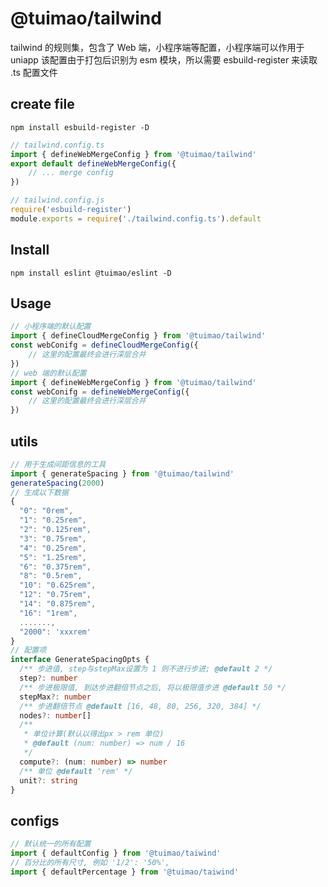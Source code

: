# @tuimao/tailwind

tailwind 的规则集，包含了 Web 端，小程序端等配置，小程序端可以作用于 uniapp
该配置由于打包后识别为 esm 模块，所以需要 esbuild-register 来读取 .ts 配置文件

## create file

`npm install esbuild-register -D`

~~~typescript
// tailwind.config.ts
import { defineWebMergeConfig } from '@tuimao/tailwind'
export default defineWebMergeConfig({
    // ... merge config
})
~~~

~~~js
// tailwind.config.js
require('esbuild-register')
module.exports = require('./tailwind.config.ts').default
~~~

## Install

`npm install eslint @tuimao/eslint -D`

## Usage

~~~js
// 小程序端的默认配置
import { defineCloudMergeConfig } from '@tuimao/tailwind'
const webConifg = defineCloudMergeConfig({
    // 这里的配置最终会进行深层合并
})
// web 端的默认配置
import { defineWebMergeConfig } from '@tuimao/tailwind'
const webConifg = defineWebMergeConfig({
    // 这里的配置最终会进行深层合并
})
~~~

## utils

~~~ts
// 用于生成间距信息的工具
import { generateSpacing } from '@tuimao/tailwind'
generateSpacing(2000)
// 生成以下数据
{
  "0": "0rem",
  "1": "0.25rem",
  "2": "0.125rem",
  "3": "0.75rem",
  "4": "0.25rem",
  "5": "1.25rem",
  "6": "0.375rem",
  "8": "0.5rem",
  "10": "0.625rem",
  "12": "0.75rem",
  "14": "0.875rem",
  "16": "1rem",
  .......,
  "2000": 'xxxrem'
}
// 配置项
interface GenerateSpacingOpts {
  /** 步进值, step与stepMax设置为 1 则不进行步进; @default 2 */
  step?: number
  /** 步进极限值, 到达步进翻倍节点之后, 将以极限值步进 @default 50 */
  stepMax?: number
  /** 步进翻倍节点 @default [16, 48, 80, 256, 320, 384] */
  nodes?: number[]
  /**
   * 单位计算(默认以得出px > rem 单位)
   * @default (num: number) => num / 16
   */
  compute?: (num: number) => number
  /** 单位 @default 'rem' */
  unit?: string
}
~~~

## configs 

~~~js
// 默认统一的所有配置
import { defaultConfig } from '@tuimao/taiwind'
// 百分比的所有尺寸, 例如 '1/2': '50%',
import { defaultPercentage } from '@tuimao/taiwind'

~~~
